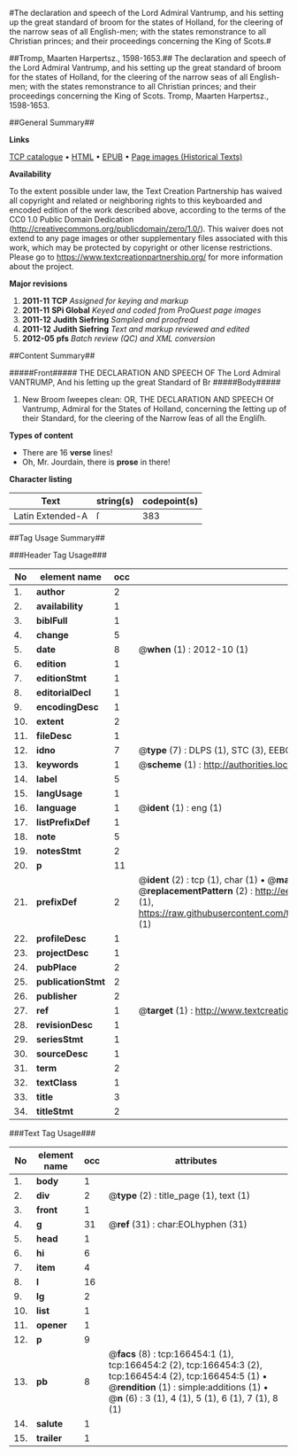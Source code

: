 #The declaration and speech of the Lord Admiral Vantrump, and his setting up the great standard of broom for the states of Holland, for the cleering of the narrow seas of all English-men; with the states remonstrance to all Christian princes; and their proceedings concerning the King of Scots.#

##Tromp, Maarten Harpertsz., 1598-1653.##
The declaration and speech of the Lord Admiral Vantrump, and his setting up the great standard of broom for the states of Holland, for the cleering of the narrow seas of all English-men; with the states remonstrance to all Christian princes; and their proceedings concerning the King of Scots.
Tromp, Maarten Harpertsz., 1598-1653.

##General Summary##

**Links**

[TCP catalogue](http://www.ota.ox.ac.uk/tcp/)  • 
[HTML](http://tei.it.ox.ac.uk/tcp/Texts-HTML/free/A96/A96041.html)  • 
[EPUB](http://tei.it.ox.ac.uk/tcp/Texts-EPUB/free/A96/A96041.epub) • 
[Page images (Historical Texts)](https://historicaltexts.jisc.ac.uk/eebo-99866020e)

**Availability**

To the extent possible under law, the Text Creation Partnership has waived all copyright and related or neighboring rights to this keyboarded and encoded edition of the work described above, according to the terms of the CC0 1.0 Public Domain Dedication (http://creativecommons.org/publicdomain/zero/1.0/). This waiver does not extend to any page images or other supplementary files associated with this work, which may be protected by copyright or other license restrictions. Please go to https://www.textcreationpartnership.org/ for more information about the project.

**Major revisions**

1. __2011-11__ __TCP__ *Assigned for keying and markup*
1. __2011-11__ __SPi Global__ *Keyed and coded from ProQuest page images*
1. __2011-12__ __Judith Siefring__ *Sampled and proofread*
1. __2011-12__ __Judith Siefring__ *Text and markup reviewed and edited*
1. __2012-05__ __pfs__ *Batch review (QC) and XML conversion*

##Content Summary##

#####Front#####
THE DECLARATION AND SPEECH OF The Lord Admiral VANTRUMP, And his ſetting up the great Standard of Br
#####Body#####

1. New Broom ſweepes clean: OR, THE DECLARATION AND SPEECH Of Vantrump, Admiral for the States of Holland, concerning the ſetting up of their Standard, for the cleering of the Narrow ſeas of all the Engliſh.

**Types of content**

  * There are 16 **verse** lines!
  * Oh, Mr. Jourdain, there is **prose** in there!

**Character listing**


|Text|string(s)|codepoint(s)|
|---|---|---|
|Latin Extended-A|ſ|383|

##Tag Usage Summary##

###Header Tag Usage###

|No|element name|occ|attributes|
|---|---|---|---|
|1.|__author__|2||
|2.|__availability__|1||
|3.|__biblFull__|1||
|4.|__change__|5||
|5.|__date__|8| @__when__ (1) : 2012-10 (1)|
|6.|__edition__|1||
|7.|__editionStmt__|1||
|8.|__editorialDecl__|1||
|9.|__encodingDesc__|1||
|10.|__extent__|2||
|11.|__fileDesc__|1||
|12.|__idno__|7| @__type__ (7) : DLPS (1), STC (3), EEBO-CITATION (1), PROQUEST (1), VID (1)|
|13.|__keywords__|1| @__scheme__ (1) : http://authorities.loc.gov/ (1)|
|14.|__label__|5||
|15.|__langUsage__|1||
|16.|__language__|1| @__ident__ (1) : eng (1)|
|17.|__listPrefixDef__|1||
|18.|__note__|5||
|19.|__notesStmt__|2||
|20.|__p__|11||
|21.|__prefixDef__|2| @__ident__ (2) : tcp (1), char (1)  •  @__matchPattern__ (2) : ([0-9\-]+):([0-9IVX]+) (1), (.+) (1)  •  @__replacementPattern__ (2) : http://eebo.chadwyck.com/downloadtiff?vid=$1&page=$2 (1), https://raw.githubusercontent.com/textcreationpartnership/Texts/master/tcpchars.xml#$1 (1)|
|22.|__profileDesc__|1||
|23.|__projectDesc__|1||
|24.|__pubPlace__|2||
|25.|__publicationStmt__|2||
|26.|__publisher__|2||
|27.|__ref__|1| @__target__ (1) : http://www.textcreationpartnership.org/docs/. (1)|
|28.|__revisionDesc__|1||
|29.|__seriesStmt__|1||
|30.|__sourceDesc__|1||
|31.|__term__|2||
|32.|__textClass__|1||
|33.|__title__|3||
|34.|__titleStmt__|2||


###Text Tag Usage###

|No|element name|occ|attributes|
|---|---|---|---|
|1.|__body__|1||
|2.|__div__|2| @__type__ (2) : title_page (1), text (1)|
|3.|__front__|1||
|4.|__g__|31| @__ref__ (31) : char:EOLhyphen (31)|
|5.|__head__|1||
|6.|__hi__|6||
|7.|__item__|4||
|8.|__l__|16||
|9.|__lg__|2||
|10.|__list__|1||
|11.|__opener__|1||
|12.|__p__|9||
|13.|__pb__|8| @__facs__ (8) : tcp:166454:1 (1), tcp:166454:2 (2), tcp:166454:3 (2), tcp:166454:4 (2), tcp:166454:5 (1)  •  @__rendition__ (1) : simple:additions (1)  •  @__n__ (6) : 3 (1), 4 (1), 5 (1), 6 (1), 7 (1), 8 (1)|
|14.|__salute__|1||
|15.|__trailer__|1||
